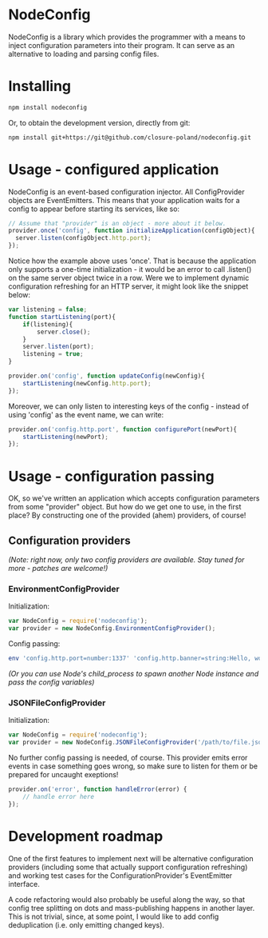 # NodeConfig #
NodeConfig is a library which provides the programmer with a means to inject configuration parameters into their program. It can serve as an alternative to loading and parsing config files.

# Installing #
```sh
npm install nodeconfig
```

Or, to obtain the development version, directly from git:
```sh
npm install git+https://git@github.com/closure-poland/nodeconfig.git
```

# Usage - configured application #
NodeConfig is an event-based configuration injector. All ConfigProvider objects are EventEmitters. This means that your application waits for a config to appear before starting its services, like so:

```js
// Assume that "provider" is an object - more about it below.
provider.once('config', function initializeApplication(configObject){
  server.listen(configObject.http.port);
});
```

Notice how the example above uses 'once'. That is because the application only supports a one-time initialization - it would be an error to call .listen() on the same server object twice in a row.
Were we to implement dynamic configuration refreshing for an HTTP server, it might look like the snippet below:

```js
var listening = false;
function startListening(port){
	if(listening){
		server.close();
	}
    server.listen(port);
	listening = true;
}

provider.on('config', function updateConfig(newConfig){
    startListening(newConfig.http.port);
});
```

Moreover, we can only listen to interesting keys of the config - instead of using 'config' as the event name, we can write:
```js
provider.on('config.http.port', function configurePort(newPort){
    startListening(newPort);
});
```


# Usage - configuration passing #
OK, so we've written an application which accepts configuration parameters from some "provider" object. But how do we get one to use, in the first place? By constructing one of the provided (ahem) providers, of course!

## Configuration providers ##
*(Note: right now, only two config providers are available. Stay tuned for more - patches are welcome!)*

### EnvironmentConfigProvider ###
Initialization:
```js
var NodeConfig = require('nodeconfig');
var provider = new NodeConfig.EnvironmentConfigProvider();
```
Config passing:
```sh
env 'config.http.port=number:1337' 'config.http.banner=string:Hello, world!' node YourServer.js
```
*(Or you can use Node's child_process to spawn another Node instance and pass the config variables)*

### JSONFileConfigProvider ###
Initialization:
```js
var NodeConfig = require('nodeconfig');
var provider = new NodeConfig.JSONFileConfigProvider('/path/to/file.json');
```
No further config passing is needed, of course.
This provider emits error events in case something goes wrong, so make sure to listen for them or be prepared for uncaught exeptions!
```js
provider.on('error', function handleError(error) {
	// handle error here
});
```


# Development roadmap #
One of the first features to implement next will be alternative configuration providers (including some that actually support configuration refreshing) and working test cases for the ConfigurationProvider's EventEmitter interface.

A code refactoring would also probably be useful along the way, so that config tree splitting on dots and mass-publishing happens in another layer. This is not trivial, since, at some point, I would like to add config deduplication (i.e. only emitting changed keys).

